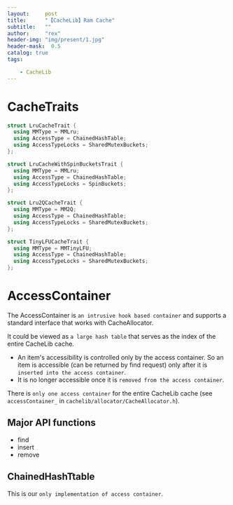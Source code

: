 ```yaml
---
layout:     post
title:      "【CacheLib】Ram Cache"
subtitle:   ""
author:     "rex"
header-img: "img/present/1.jpg"
header-mask:  0.5
catalog: true
tags:

    - CacheLib
---
```

# CacheTraits
```cpp
struct LruCacheTrait {
  using MMType = MMLru;
  using AccessType = ChainedHashTable;
  using AccessTypeLocks = SharedMutexBuckets;
};

struct LruCacheWithSpinBucketsTrait {
  using MMType = MMLru;
  using AccessType = ChainedHashTable;
  using AccessTypeLocks = SpinBuckets;
};

struct Lru2QCacheTrait {
  using MMType = MM2Q;
  using AccessType = ChainedHashTable;
  using AccessTypeLocks = SharedMutexBuckets;
};

struct TinyLFUCacheTrait {
  using MMType = MMTinyLFU;
  using AccessType = ChainedHashTable;
  using AccessTypeLocks = SharedMutexBuckets;
};

```

# AccessContainer
The AccessContainer is `an intrusive hook based container` and supports a standard interface that works with CacheAllocator. 

It could be viewed as `a large hash table` that serves as the index of the entire CacheLib cache.
- An item's accessibility is controlled only by the access container. So an item is accessible (can be returned by find request) only after it is `inserted into the access container`.
- It is no longer accessible once it is `removed from the access container`.    

There is `only one access container` for the entire CacheLib cache (see `accessContainer_` in `cachelib/allocator/CacheAllocator.h`).

## Major API functions
- find
- insert
- remove

## ChainedHashTtable
This is our `only implementation of access container`.